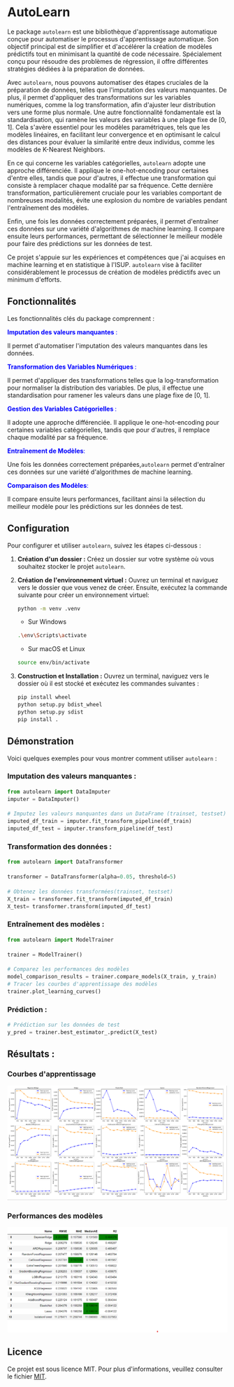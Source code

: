 # AutoLearn

Le package `autolearn` est une bibliothèque d'apprentissage automatique conçue pour automatiser le processus d'apprentissage automatique. Son objectif principal est de simplifier et d'accélérer la création de modèles prédictifs tout en minimisant la quantité de code nécessaire. Spécialement conçu pour résoudre des problèmes de régression, il offre différentes stratégies dédiées à la préparation de données.

Avec `autolearn`, nous pouvons automatiser des étapes cruciales de la préparation de données, telles que l'imputation des valeurs manquantes. De plus, il permet d'appliquer des transformations sur les variables numériques, comme la log transformation, afin d'ajuster leur distribution vers une forme plus normale. Une autre fonctionnalité fondamentale est la standardisation, qui ramène les valeurs des variables à une plage fixe de [0, 1]. Cela s'avère essentiel pour les modèles paramétriques, tels que les modèles linéaires, en facilitant leur convergence et en optimisant le calcul des distances pour évaluer la similarité entre deux individus, comme les modèles de K-Nearest Neighbors.

En ce qui concerne les variables catégorielles, `autolearn` adopte une approche différenciée. Il applique le one-hot-encoding pour certaines d'entre elles, tandis que pour d'autres, il effectue une transformation qui consiste à remplacer chaque modalité par sa fréquence. Cette dernière transformation, particulièrement cruciale pour les variables comportant de nombreuses modalités, évite une explosion du nombre de variables pendant l'entraînement des modèles.

Enfin, une fois les données correctement préparées, il permet d'entraîner ces données sur une variété d'algorithmes de machine learning. Il compare ensuite leurs performances, permettant de sélectionner le meilleur modèle pour faire des prédictions sur les données de test.

Ce projet s'appuie sur les expériences et compétences que j'ai acquises en machine learning et en statistique à l'ISUP. `autolearn` vise à faciliter considérablement le processus de création de modèles prédictifs avec un minimum d'efforts.

## Fonctionnalités

Les fonctionnalités clés du package comprennent :

<p style="color: blue"> <B>Imputation des valeurs manquantes </B>:</p> 

Il permet d'automatiser l'imputation des valeurs manquantes dans les données.

<p style="color: blue"> <B> Transformation des Variables Numériques </B>:</p> 

Il permet d'appliquer des transformations telles que la log-transformation pour normaliser la distribution des variables. De plus, il effectue une standardisation pour ramener les valeurs dans une plage fixe de [0, 1].

<p style="color: blue"> <B>Gestion des Variables Catégorielles </B>:</p> 

Il adopte une approche différenciée. Il applique le one-hot-encoding pour certaines variables catégorielles, tandis que pour d'autres, il remplace chaque modalité par sa fréquence. 

<p style="color: blue"> <B>Entraînement de Modèles</B>:</p> 

Une fois les données correctement préparées,`autolearn` permet d'entraîner ces données sur une variété d'algorithmes de machine learning.

<p style="color: blue"> <B>Comparaison des Modèles</B>:</p>

Il compare ensuite leurs performances, facilitant ainsi la sélection du meilleur modèle pour les prédictions sur les données de test.

## Configuration

Pour configurer et utiliser `autolearn`, suivez les étapes ci-dessous :

1. **Création d'un dossier :** Créez un dossier sur votre système où vous souhaitez stocker le projet `autolearn`.

2. **Création de l'environnement virtuel :** Ouvrez un terminal et naviguez vers le dossier que vous venez de créer. Ensuite, exécutez la commande suivante pour créer un environnement virtuel:

   ```bash
   python -m venv .venv
   ```
   - Sur Windows
   ```bash
   .\env\Scripts\activate
   ```
   - Sur macOS et Linux
   ```bash
   source env/bin/activate
   ```
3. **Construction et Installation :** Ouvrez un terminal, naviguez vers le dossier où il est stocké et exécutez les commandes suivantes :
   ```bash
   pip install wheel
   python setup.py bdist_wheel
   python setup.py sdist
   pip install .
   ```
## Démonstration
Voici quelques exemples pour vous montrer comment utiliser `autolearn` :
### Imputation des valeurs manquantes : 
```python
from autolearn import DataImputer
imputer = DataImputer()

# Imputez les valeurs manquantes dans un DataFrame (trainset, testset)
imputed_df_train = imputer.fit_transform_pipeline(df_train)
imputed_df_test = imputer.transform_pipeline(df_test)
```
### Transformation des données : 
```python
from autolearn import DataTransformer

transformer = DataTransformer(alpha=0.05, threshold=5)

# Obtenez les données transformées(trainset, testset)
X_train = transformer.fit_transform(imputed_df_train)
X_test= transformer.transform(imputed_df_test)
```

### Entraînement des modèles : 
```python
from autolearn import ModelTrainer

trainer = ModelTrainer()

# Comparez les performances des modèles
model_comparison_results = trainer.compare_models(X_train, y_train)
# Tracer les courbes d'apprentissage des modèles
trainer.plot_learning_curves()
```

### Prédiction : 
```python
# Prédiction sur les données de test
y_pred = trainer.best_estimator_.predict(X_test)
```
## Résultats : 
### Courbes d'apprentissage
![Courbes d'apprentissage](./artefacts/learning_curves.png)
### Performances des modèles
![Performance des modèles](./artefacts/performances.png)
## Licence
Ce projet est sous licence MIT. Pour plus d'informations, veuillez consulter le fichier [MIT](./LICENSE).

